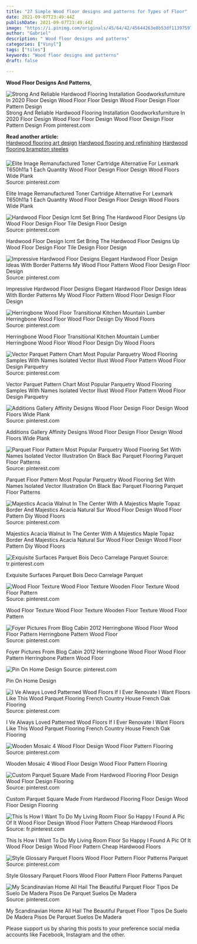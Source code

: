 ```yaml
---
title: "27 Simple Wood floor designs and patterns for Types of Floor"
date: 2021-09-07T23:49:44Z
publishDate: 2021-09-07T23:49:44Z
image: "https://i.pinimg.com/originals/45/64/42/45644263e8b53df11397597abf953e6e.jpg"
author: "Gabriel"
description: " Wood floor designs and patterns"
categories: ["Vinyl"]
tags: ["tiles"]
keywords: "Wood floor designs and patterns"
draft: false

---
```

<!-- Head tag Code -->
**Wood Floor Designs And Patterns**, 

![Strong And Reliable Hardwood Flooring Installation Goodworksfurniture In 2020 Floor Design Wood Floor Floor Design Wood Floor Design Floor Pattern Design](https://i.pinimg.com/736x/5f/43/87/5f4387f13e3dd4947e73738a13f76d8c.jpg "Strong And Reliable Hardwood Flooring Installation Goodworksfurniture In 2020 Floor Design Wood Floor Floor Design Wood Floor Design Floor Pattern Design")
Strong And Reliable Hardwood Flooring Installation Goodworksfurniture In 2020 Floor Design Wood Floor Floor Design Wood Floor Design Floor Pattern Design From pinterest.com

**Read another article:**  
[Hardwood flooring art design](/hardwood-flooring-art-design/)
[Hardwood flooring and refinishing](/hardwood-flooring-and-refinishing/)
[Hardwood flooring brampton steeles](/hardwood-flooring-brampton-steeles/)




### 

 


![Elite Image Remanufactured Toner Cartridge Alternative For Lexmark T650h11a 1 Each Quantity Wood Floor Design Floor Design Wood Floors Wide Plank](https://i.pinimg.com/736x/69/06/c4/6906c42f376ea707a671a357943c0b3e--wide-plank-flooring-wooden-flooring.jpg "Elite Image Remanufactured Toner Cartridge Alternative For Lexmark T650h11a 1 Each Quantity Wood Floor Design Floor Design Wood Floors Wide Plank")
Source: pinterest.com

Elite Image Remanufactured Toner Cartridge Alternative For Lexmark T650h11a 1 Each Quantity Wood Floor Design Floor Design Wood Floors Wide Plank  

![Hardwood Floor Design Icmt Set Bring The Hardwood Floor Designs Up Wood Floor Design Floor Tile Design Floor Design](https://i.pinimg.com/originals/59/c4/af/59c4afacec3798f218d297df3918f334.jpg "Hardwood Floor Design Icmt Set Bring The Hardwood Floor Designs Up Wood Floor Design Floor Tile Design Floor Design")
Source: pinterest.com

Hardwood Floor Design Icmt Set Bring The Hardwood Floor Designs Up Wood Floor Design Floor Tile Design Floor Design  

![Impressive Hardwood Floor Designs Elegant Hardwood Floor Design Ideas With Border Patterns My Wood Floor Pattern Wood Floor Design Floor Design](https://i.pinimg.com/originals/d7/ef/17/d7ef177bdb305f6a1778b736f0c72009.jpg "Impressive Hardwood Floor Designs Elegant Hardwood Floor Design Ideas With Border Patterns My Wood Floor Pattern Wood Floor Design Floor Design")
Source: pinterest.com

Impressive Hardwood Floor Designs Elegant Hardwood Floor Design Ideas With Border Patterns My Wood Floor Pattern Wood Floor Design Floor Design  

![Herringbone Wood Floor Transitional Kitchen Mountain Lumber Herringbone Wood Floor Wood Floor Design Diy Wood Floors](https://i.pinimg.com/564x/d8/3b/8d/d83b8dcf0c1fceeebb12237b74b45173--light-gray-cabinets-gray-kitchen-cabinets.jpg "Herringbone Wood Floor Transitional Kitchen Mountain Lumber Herringbone Wood Floor Wood Floor Design Diy Wood Floors")
Source: pinterest.com

Herringbone Wood Floor Transitional Kitchen Mountain Lumber Herringbone Wood Floor Wood Floor Design Diy Wood Floors  

![Vector Parquet Pattern Chart Most Popular Parquetry Wood Flooring Samples With Names Isolated Vector Illust Wood Floor Pattern Wood Floor Design Parquetry](https://i.pinimg.com/originals/37/fc/ec/37fcec1675517e4a23fd9990544535e5.jpg "Vector Parquet Pattern Chart Most Popular Parquetry Wood Flooring Samples With Names Isolated Vector Illust Wood Floor Pattern Wood Floor Design Parquetry")
Source: pinterest.com

Vector Parquet Pattern Chart Most Popular Parquetry Wood Flooring Samples With Names Isolated Vector Illust Wood Floor Pattern Wood Floor Design Parquetry  

![Additions Gallery Affinity Designs Wood Floor Design Floor Design Wood Floors Wide Plank](https://i.pinimg.com/originals/38/92/f7/3892f72de703a48f607edde988100d6d.jpg "Additions Gallery Affinity Designs Wood Floor Design Floor Design Wood Floors Wide Plank")
Source: pinterest.com

Additions Gallery Affinity Designs Wood Floor Design Floor Design Wood Floors Wide Plank  

![Parquet Floor Pattern Most Popular Parquetry Wood Flooring Set With Names Isolated Vector Illustration On Black Bac Parquet Flooring Parquet Floor Patterns](https://i.pinimg.com/originals/92/ee/12/92ee12a0173026c28358cd58bb06fbd2.png "Parquet Floor Pattern Most Popular Parquetry Wood Flooring Set With Names Isolated Vector Illustration On Black Bac Parquet Flooring Parquet Floor Patterns")
Source: pinterest.com

Parquet Floor Pattern Most Popular Parquetry Wood Flooring Set With Names Isolated Vector Illustration On Black Bac Parquet Flooring Parquet Floor Patterns  

![Majestics Acacia Walnut In The Center With A Majestics Maple Topaz Border And Majestics Acacia Natural Sur Wood Floor Design Wood Floor Pattern Diy Wood Floors](https://i.pinimg.com/originals/01/0a/7d/010a7d459eae875433aaee6a8af1e87c.jpg "Majestics Acacia Walnut In The Center With A Majestics Maple Topaz Border And Majestics Acacia Natural Sur Wood Floor Design Wood Floor Pattern Diy Wood Floors")
Source: pinterest.com

Majestics Acacia Walnut In The Center With A Majestics Maple Topaz Border And Majestics Acacia Natural Sur Wood Floor Design Wood Floor Pattern Diy Wood Floors  

![Exquisite Surfaces Parquet Bois Deco Carrelage Parquet](https://i.pinimg.com/564x/62/15/13/6215134941540ac55f842953fc3fcd88--wood-floor-designs-pattern-floor-patterns.jpg "Exquisite Surfaces Parquet Bois Deco Carrelage Parquet")
Source: tr.pinterest.com

Exquisite Surfaces Parquet Bois Deco Carrelage Parquet  

![Wood Floor Texture Wood Floor Texture Wooden Floor Texture Wood Floor Pattern](https://i.pinimg.com/originals/3a/32/6e/3a326eb5e3d888a17209bbbff1fe1649.jpg "Wood Floor Texture Wood Floor Texture Wooden Floor Texture Wood Floor Pattern")
Source: pinterest.com

Wood Floor Texture Wood Floor Texture Wooden Floor Texture Wood Floor Pattern  

![Foyer Pictures From Blog Cabin 2012 Herringbone Wood Floor Wood Floor Pattern Herringbone Pattern Wood Floor](https://i.pinimg.com/736x/47/b5/d1/47b5d108645a4e3428422059ec64543a--wood-floor-pattern-floor-patterns.jpg "Foyer Pictures From Blog Cabin 2012 Herringbone Wood Floor Wood Floor Pattern Herringbone Pattern Wood Floor")
Source: pinterest.com

Foyer Pictures From Blog Cabin 2012 Herringbone Wood Floor Wood Floor Pattern Herringbone Pattern Wood Floor  

![Pin On Home Design](https://i.pinimg.com/564x/ac/d6/1b/acd61b1cced1251e2738f47aea8d6dc9.jpg "Pin On Home Design")
Source: pinterest.com

Pin On Home Design  

![I Ve Always Loved Patterned Wood Floors If I Ever Renovate I Want Floors Like This Wood Parquet Flooring French Country House French Oak Flooring](https://i.pinimg.com/600x315/78/0e/c6/780ec666af0e9e12ec597e2e9ff5c9e2.jpg "I Ve Always Loved Patterned Wood Floors If I Ever Renovate I Want Floors Like This Wood Parquet Flooring French Country House French Oak Flooring")
Source: pinterest.com

I Ve Always Loved Patterned Wood Floors If I Ever Renovate I Want Floors Like This Wood Parquet Flooring French Country House French Oak Flooring  

![Wooden Mosaic 4 Wood Floor Design Wood Floor Pattern Flooring](https://i.pinimg.com/originals/24/bd/ff/24bdff69f68ee2b491948a5879e616e5.jpg "Wooden Mosaic 4 Wood Floor Design Wood Floor Pattern Flooring")
Source: pinterest.com

Wooden Mosaic 4 Wood Floor Design Wood Floor Pattern Flooring  

![Custom Parquet Square Made From Hardwood Flooring Floor Design Wood Floor Design Flooring](https://i.pinimg.com/originals/9c/8c/4d/9c8c4d29d24d3439426181b6b83c6d9a.jpg "Custom Parquet Square Made From Hardwood Flooring Floor Design Wood Floor Design Flooring")
Source: pinterest.com

Custom Parquet Square Made From Hardwood Flooring Floor Design Wood Floor Design Flooring  

![This Is How I Want To Do My Living Room Floor So Happy I Found A Pic Of It Wood Floor Design Wood Floor Pattern Cheap Hardwood Floors](https://i.pinimg.com/originals/cd/ca/60/cdca604cbb9abdd42406231198749331.jpg "This Is How I Want To Do My Living Room Floor So Happy I Found A Pic Of It Wood Floor Design Wood Floor Pattern Cheap Hardwood Floors")
Source: fr.pinterest.com

This Is How I Want To Do My Living Room Floor So Happy I Found A Pic Of It Wood Floor Design Wood Floor Pattern Cheap Hardwood Floors  

![Style Glossary Parquet Floors Wood Floor Pattern Floor Patterns Parquet](https://i.pinimg.com/originals/3c/a0/fd/3ca0fd49f38f4dcf8f0ff67b3826cf2f.png "Style Glossary Parquet Floors Wood Floor Pattern Floor Patterns Parquet")
Source: pinterest.com

Style Glossary Parquet Floors Wood Floor Pattern Floor Patterns Parquet  

![My Scandinavian Home All Hail The Beautiful Parquet Floor Tipos De Suelo De Madera Pisos De Parquet Suelos De Madera](https://i.pinimg.com/originals/45/64/42/45644263e8b53df11397597abf953e6e.jpg "My Scandinavian Home All Hail The Beautiful Parquet Floor Tipos De Suelo De Madera Pisos De Parquet Suelos De Madera")
Source: pinterest.com

My Scandinavian Home All Hail The Beautiful Parquet Floor Tipos De Suelo De Madera Pisos De Parquet Suelos De Madera  

Please support us by sharing this posts to your preference social media accounts like Facebook, Instagram and the other.

